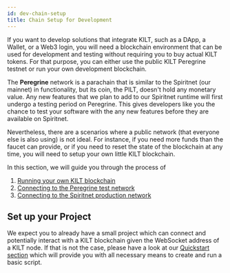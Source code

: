 ```yaml
---
id: dev-chain-setup
title: Chain Setup for Development
---
```


If you want to develop solutions that integrate KILT, such as a DApp, a Wallet, or a Web3 login, you will need a blockchain environment that can be used for development and testing without requiring you to buy actual KILT tokens.
For that purpose, you can either use the public KILT Peregrine testnet or run your own development blockchain.

The **Peregrine** network is a parachain that is similar to the Spiritnet (our mainnet) in functionality, but its coin, the PILT, doesn't hold any monetary value.
Any new features that we plan to add to our Spiritnet runtime will first undergo a testing period on Peregrine.
This gives developers like you the chance to test your software with the any new features before they are available on Spiritnet.

Nevertheless, there are a scenarios where a public network (that everyone else is also using) is not ideal.
For instance, if you need more funds than the faucet can provide, or if you need to reset the state of the blockchain at any time, you will need to setup your own little KILT blockchain.

In this section, we will guide you through the process of 
1. [Running your own KILT blockchain](./01_standalone_setup.md)
2. [Connecting to the Peregrine test network](./02_peregrine_setup.md)
3. [Connecting to the Spiritnet production network](./03_prod_chain_setup.md)

## Set up your Project

We expect you to already have a small project which can connect and potentially interact with a KILT blockchain given the WebSocket address of a KILT node.
If that is not the case, please have a look at our [Quickstart section](../01_quickstart.md#connecting-to-kilt-blockchain) which will provide you with all necessary means to create and run a basic script.
